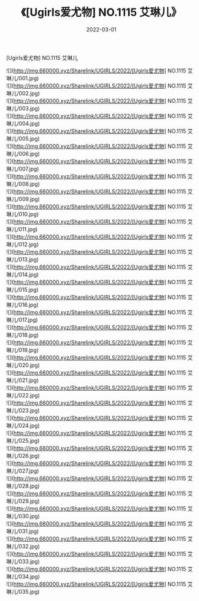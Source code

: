 ﻿---
layout: post
title:  《[Ugirls爱尤物] NO.1115 艾琳儿》
date:   2022-03-01
img: http://img.660000.xyz/Sharelink/UGIRLS/2022/[Ugirls爱尤物] NO.1115 艾琳儿/000.jpg
categories: [美女, 清纯, 唯美]
---

[Ugirls爱尤物] NO.1115 艾琳儿

 ![](http://img.660000.xyz/Sharelink/UGIRLS/2022/[Ugirls爱尤物] NO.1115 艾琳儿/001.jpg) <br>![](http://img.660000.xyz/Sharelink/UGIRLS/2022/[Ugirls爱尤物] NO.1115 艾琳儿/002.jpg) <br>![](http://img.660000.xyz/Sharelink/UGIRLS/2022/[Ugirls爱尤物] NO.1115 艾琳儿/003.jpg) <br>![](http://img.660000.xyz/Sharelink/UGIRLS/2022/[Ugirls爱尤物] NO.1115 艾琳儿/004.jpg) <br>![](http://img.660000.xyz/Sharelink/UGIRLS/2022/[Ugirls爱尤物] NO.1115 艾琳儿/005.jpg) <br>![](http://img.660000.xyz/Sharelink/UGIRLS/2022/[Ugirls爱尤物] NO.1115 艾琳儿/006.jpg) <br>![](http://img.660000.xyz/Sharelink/UGIRLS/2022/[Ugirls爱尤物] NO.1115 艾琳儿/007.jpg) <br>![](http://img.660000.xyz/Sharelink/UGIRLS/2022/[Ugirls爱尤物] NO.1115 艾琳儿/008.jpg) <br>![](http://img.660000.xyz/Sharelink/UGIRLS/2022/[Ugirls爱尤物] NO.1115 艾琳儿/009.jpg) <br>![](http://img.660000.xyz/Sharelink/UGIRLS/2022/[Ugirls爱尤物] NO.1115 艾琳儿/010.jpg) <br>![](http://img.660000.xyz/Sharelink/UGIRLS/2022/[Ugirls爱尤物] NO.1115 艾琳儿/011.jpg) <br>![](http://img.660000.xyz/Sharelink/UGIRLS/2022/[Ugirls爱尤物] NO.1115 艾琳儿/012.jpg) <br>![](http://img.660000.xyz/Sharelink/UGIRLS/2022/[Ugirls爱尤物] NO.1115 艾琳儿/013.jpg) <br>![](http://img.660000.xyz/Sharelink/UGIRLS/2022/[Ugirls爱尤物] NO.1115 艾琳儿/014.jpg) <br>![](http://img.660000.xyz/Sharelink/UGIRLS/2022/[Ugirls爱尤物] NO.1115 艾琳儿/015.jpg) <br>![](http://img.660000.xyz/Sharelink/UGIRLS/2022/[Ugirls爱尤物] NO.1115 艾琳儿/016.jpg) <br>![](http://img.660000.xyz/Sharelink/UGIRLS/2022/[Ugirls爱尤物] NO.1115 艾琳儿/017.jpg) <br>![](http://img.660000.xyz/Sharelink/UGIRLS/2022/[Ugirls爱尤物] NO.1115 艾琳儿/018.jpg) <br>![](http://img.660000.xyz/Sharelink/UGIRLS/2022/[Ugirls爱尤物] NO.1115 艾琳儿/019.jpg) <br>![](http://img.660000.xyz/Sharelink/UGIRLS/2022/[Ugirls爱尤物] NO.1115 艾琳儿/020.jpg) <br>![](http://img.660000.xyz/Sharelink/UGIRLS/2022/[Ugirls爱尤物] NO.1115 艾琳儿/021.jpg) <br>![](http://img.660000.xyz/Sharelink/UGIRLS/2022/[Ugirls爱尤物] NO.1115 艾琳儿/022.jpg) <br>![](http://img.660000.xyz/Sharelink/UGIRLS/2022/[Ugirls爱尤物] NO.1115 艾琳儿/023.jpg) <br>![](http://img.660000.xyz/Sharelink/UGIRLS/2022/[Ugirls爱尤物] NO.1115 艾琳儿/024.jpg) <br>![](http://img.660000.xyz/Sharelink/UGIRLS/2022/[Ugirls爱尤物] NO.1115 艾琳儿/025.jpg) <br>![](http://img.660000.xyz/Sharelink/UGIRLS/2022/[Ugirls爱尤物] NO.1115 艾琳儿/026.jpg) <br>![](http://img.660000.xyz/Sharelink/UGIRLS/2022/[Ugirls爱尤物] NO.1115 艾琳儿/027.jpg) <br>![](http://img.660000.xyz/Sharelink/UGIRLS/2022/[Ugirls爱尤物] NO.1115 艾琳儿/028.jpg) <br>![](http://img.660000.xyz/Sharelink/UGIRLS/2022/[Ugirls爱尤物] NO.1115 艾琳儿/029.jpg) <br>![](http://img.660000.xyz/Sharelink/UGIRLS/2022/[Ugirls爱尤物] NO.1115 艾琳儿/030.jpg) <br>![](http://img.660000.xyz/Sharelink/UGIRLS/2022/[Ugirls爱尤物] NO.1115 艾琳儿/031.jpg) <br>![](http://img.660000.xyz/Sharelink/UGIRLS/2022/[Ugirls爱尤物] NO.1115 艾琳儿/032.jpg) <br>![](http://img.660000.xyz/Sharelink/UGIRLS/2022/[Ugirls爱尤物] NO.1115 艾琳儿/033.jpg) <br>![](http://img.660000.xyz/Sharelink/UGIRLS/2022/[Ugirls爱尤物] NO.1115 艾琳儿/034.jpg) <br>![](http://img.660000.xyz/Sharelink/UGIRLS/2022/[Ugirls爱尤物] NO.1115 艾琳儿/035.jpg) <br>